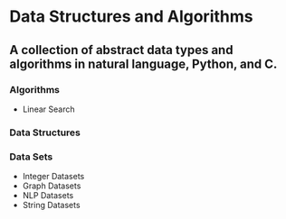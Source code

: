 # Data Structures and Algorithms

## A collection of abstract data types and algorithms in natural language, Python, and C.

### Algorithms

- Linear Search


### Data Structures


### Data Sets

- Integer Datasets
- Graph Datasets
- NLP Datasets
- String Datasets